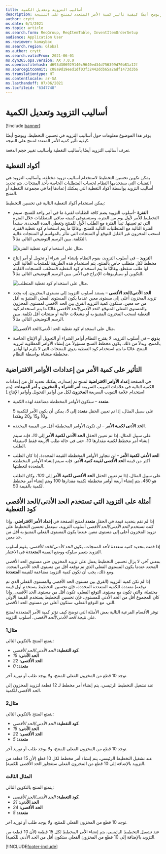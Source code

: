 ```yaml
---
title: أساليب التزويد وتعديل الكمية
description: يوفر هذا الموضوع معلومات حول أساليب التزويد في تحسين التخطيط. ويوضح أيضًا كيفية تأثير كمية الأمر المتعدد لمنتج على النتيجة.
author: crytt
ms.date: 6/1/2021
ms.topic: article
ms.search.form: ReqGroup, ReqItemTable, InventItemOrderSetup
audience: Application User
ms.reviewer: kamaybac
ms.search.region: Global
ms.author: crytt
ms.search.validFrom: 2021-06-01
ms.dyn365.ops.version: AX 7.0.0
ms.openlocfilehash: d693d306929140c9640ed34d756399d70b81a12f
ms.sourcegitcommit: c08a9d19eed1df03f32442ddb65a2adf1473d3b6
ms.translationtype: HT
ms.contentlocale: ar-SA
ms.lasthandoff: 07/06/2021
ms.locfileid: "6347748"
---
```

# <a name="replenishment-methods-and-quantity-modification"></a>أساليب التزويد وتعديل الكمية

[!include [banner](../../includes/banner.md)]

يوفر هذا الموضوع معلومات حول أساليب التزويد في تحسين التخطيط. ويوضح أيضًا كيفية تأثير كمية الأمر المتعدد لمنتج على النتيجة.

تعرف أساليب التزويد أيضًا بأساليب التغطية وأساليب تغيير حجم الدفعة.

## <a name="coverage-codes"></a>أكواد التغطية

يمكن تكوين تحسين التخطيط لاستخدام أساليب تزويد مختلفة. وأساليب التزويد هي التقنيات التي يستخدمها النظام لحساب المتطلبات الخاصة بأحد المنتجات. يتم تحديد أساليب التزويد بواسطة أكواد التغطية التي يمكنك إعدادها إما في مجموعة التغطية أو المنتج.

يمكن استخدام أكواد التغطية التالية في تحسين التخطيط:

- **الفترة** -أسلوب التزويد يضم كافة الطلبات لفترة ما في أمر واحد للمنتج. سيتم التخطيط للأمر لأول يوم من الفترة، وستستوفي كميته صافي المتطلبات خلال الفترة التي تم تعيينها. تبدأ الفترة مع الطلب الأول للمنتج وتغطي المدة المحددة. ستبدأ الفترة التالية مع المتطلبات التالية للمنتج. وغالبًا ما يتم استخدام كود تغطية *الفترة* لسحب المخزون غير القابل للتوقع أو المنتجات التي تتأثر بالمواسم أو المنتجات عالية التكلفة. يبين الرسم التوضيحي التالي مثالاً.

    ![مثال على استخدام كود تغطية الفترة.](./media/coverage-code-period.png "مثال على استخدام كود تغطية الفترة")

- **التزويد** – في أسلوب التزويد، يقوم النظام بإنشاء أمر شراء أو تحويل أو أمر إنتاج مخطط لكل متطلب خاص بالمنتج. يتم استخدام هذه الطريقة للمنتجات الغالية التي لها طلب متقطع. وغالبًا ما يتم استخدام كود التغطية *المتطلب* للمنتجات القابلة للتكوين أو سيناريوهات الإدراج في الأمر. يبين الرسم التوضيحي التالي مثالاً.

    ![مثال على استخدام كود تغطية المتطلب.](./media/coverage-code-requirement.png "مثال على استخدام كود تغطية المتطلب")

- **الحد الأدنى/الحد الأقصى** – يستند أسلوب التزويد إلى مستوى المخزون. إنه يحدد تزويد المخزون أعلى إلى مستوى معين عندما يكون المستوى الفعلي المتنبؤ به أقل من حد معين. ستكون كمية التزويد الفرق بين الحد الأقصى لمستوى المخزون والمستوى الفعلي المتوقع. *الحد الأدني/الحد الأقصى* غالبًا ما يتم استخدام كود التغطية لسحب المخزون المتنبؤ به أو مشغلات عالية أو منتجات أقل تكلفة. يبين الرسم التوضيحي التالي مثالاً.

    ![مثال على استخدام كود تغطية الحد الأدنى/الحد الأقصى.](./media/coverage-code-min-max.png "مثال على استخدام كود تغطية الحد الأدنى/الحد الأقصى")

- **يدوي** – في أسلوب التزويد، لا يقترح النظام أوامر الشراء أو التحويل أو الإنتاج الخاصة بالمنتج. وبدلاً من ذلك، يكون مخطط المنتج مسؤولاً عن إنشاء الأوامر المطلوبة لتزويد المنتج. غالبًا ما يتم استخدام كود التغطية *يدوي* للمنتجات التي لا يلزم لها أوامر مخططة منشاة بواسطة النظام.

## <a name="impact-of-the-order-quantity-from-default-order-settings"></a>التأثير على كمية الأمر من إعدادات الأوامر الافتراضية

في الصفحة **إعداد الأوامر الافتراضية** لمنتج تم إصداره، يمكنك تحديد كل من إعدادات الكمية التالية في علامات التبويب السريعة **أمر الشراء** و **المخزون** و **أمر المبيعات**. (يتم استخدام علامة التبويب السريعة **المخزون** لكل من أوامر التحويل وأوامر الإنتاج.)

- **متعدد** – ستكون الأوامر المخططة مضاعفة لهذه الكمية.

    على سبيل المثال، إذا تم تعيين الحقل **متعدد** إلى *5*، يمكن أن يكون الأمر للكمية 5 و10 و15 و20 وهكذا.

- **الحد الأدنى لكمية الأمر** – لن تكون الأوامر المخططة أقل من القيمة المحددة.

    على سبيل المثال، إذا تم تعيين الحقل **الحد الأدنى لكمية الأمر** إلى *10*، فإنه سيتم إنشاء أمر مخطط لكمية مقدارها 10، حتى في حالة طلب الأربعة فقط لاستيفاء الطلب.

- **الحد الأدنى لكمية الأمر** – لن تتجاوز الأوامر المخططة القيمة المحددة. إذا كان الطلب أكثر من قيمة **الحد الأقصى لقيمة كمية الأمر**، فإنه سيتم إنشاء الأوامر المخططة المتعددة لتغطيتها.

    على سبيل المثال، إذا تم تعيين الحقل **الحد الأقصى لكمية الأمر** إلى *100*، وكان الطلب هو 450، يتم إنشاء أربعة أوامر مخططة لكمية مقدارها 100 ويتم إنشاء أمر مخطط لكمية بالقيمة 50.

## <a name="examples-of-replenishment-that-use-the-minmax-coverage-code"></a>أمثلة على التزويد التي تستخدم الحد الأدنى/الحد الأقصى كود التغطية

إذا لم تقم بتحديد قيمة في الحقل **متعدد** لمنتج الصفحة في **إعداد الأمر الافتراضي**، وإذا كنت تستخدم *الحد الأدنى/الحد الأقصى* أسلوب التزويد، سيعمل تحسين التخطيط على تزويد المخزون أعلى إلى مستوى معين عندما يكون المستوى الفعلي المتنبؤ به أقل من حد معين.

إذا قمت بتحديد كمية متعددة لأحد المنتجات، يكون *الحد الأدنى/الحد الأقصى.* يقوم أسلوب التزويد بتغيير سلوكه ووضع القيمة **المتعددة** في الاعتبار.

بمعني آخر، لا يزال تحسين التخطيط يعمل على تزويد المخزون حتى مستوى الحد الأقصى المحدد عندما يكون المستوى الفعلي الذي تم توقعه أقل من مستوى الحد الأدنى المحدد. ومع ذلك، يجب أن تكون كمية التزويد مضاعفة للقيمة **المتعددة**.

إذا لم تكن كمية التزويد (الفرق بين مستوى الحد الأقصى والمستوى الفعلي الذي تم توقعه) متعددة للكمية المتعددة المحددة، فإن تحسين التخطيط يستخدم أول قيمة محتملة، والتي تكون مع مستوى التوقع الفعلي، تكون أقل من مستوى الحد الأقصى. وإذا كان المجموع أقل من الحد الأدنى للمستوى، فإن تحسين التخطيط يستخدم القيمة الأولى التي، مع التوقع الفعلي، ستكون أعلى من مستوى الحد الأقصى.

توفر الأقسام الفرعية التالية بعض الأمثلة التي توضح كيف تؤثر كمية الأمر المتعددة لمنتج على نتيجة *الحد الأدنى/الحد الأقصى.* أسلوب التزويد.

### <a name="example-1"></a>مثال1

يتمتع المنتج بالتكوين التالي:

- **كود التغطية:** *الحد الأدنى/الحد الأقصى.*
- **الحد الأدنى:** *15*
- **الحد الأقصى:** *22*
- **متعدد:** *0*

توجد 10 قطع من المخزون الفعلي للمنتج، ولا يوجد طلب أو توريد آخر.

عند تشغيل التخطيط الرئيسي، يتم إنشاء أمر مخطط لـ 12 قطعة لتزويد المخزون إلى الحد الأقصى للكمية.

### <a name="example-2"></a>مثال2

يتمتع المنتج بالتكوين التالي:

- **كود التغطية:** *الحد الأدنى/الحد الأقصى.*
- **الحد الأدنى:** *15*
- **الحد الأقصى:** *22*
- **متعدد:** *5*

توجد 10 قطع من المخزون الفعلي للمنتج، ولا يوجد طلب أو توريد آخر.

عند تشغيل التخطيط الرئيسي، يتم إنشاء أمر مخطط لكل 10 قطع (لأن 15 قطعة من التزويد بالإضافة إلى 10 قطع من المخزون الفعلي ستتجاوز الحد الأقصى للكمية).

### <a name="example-3"></a>المثال الثالث

يتمتع المنتج بالتكوين التالي:

- **كود التغطية:** *الحد الأدنى/الحد الأقصى.*
- **الحد الأدنى:** *21*
- **الحد الأقصى:** *24*
- **متعدد:** *5*

توجد 10 قطع من المخزون الفعلي للمنتج، ولا يوجد طلب أو توريد آخر.

عند تشغيل التخطيط الرئيسي، يتم إنشاء الأمر المخطط لكل 15 قطعة (لأن 10 قطعة من التزويد بالإضافة إلى 10 قطع من المخزون الفعلي ستكون أقل من الحد الأدنى للكمية).

[!INCLUDE[footer-include](../../../includes/footer-banner.md)]
